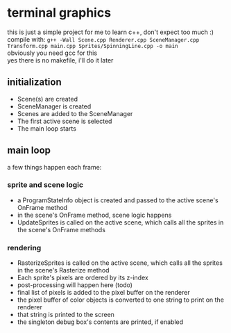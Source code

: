 # terminal graphics

this is just a simple project for me to learn c++, don't expect too much :)  
compile with: `g++ -Wall Scene.cpp Renderer.cpp SceneManager.cpp Transform.cpp main.cpp Sprites/SpinningLine.cpp -o main`  
obviously you need gcc for this  
yes there is no makefile, i'll do it later

## initialization

- Scene(s) are created
- SceneManager is created
- Scenes are added to the SceneManager
- The first active scene is selected
- The main loop starts

## main loop

a few things happen each frame:

### sprite and scene logic

- a ProgramStateInfo object is created and passed to the active scene's OnFrame method
- in the scene's OnFrame method, scene logic happens
- UpdateSprites is called on the active scene, which calls all the sprites in the scene's OnFrame methods

### rendering

- RasterizeSprites is called on the active scene, which calls all the sprites in the scene's Rasterize method
- Each sprite's pixels are ordered by its z-index
- post-processing will happen here (todo)
- final list of pixels is added to the pixel buffer on the renderer
- the pixel buffer of color objects is converted to one string to print on the renderer
- that string is printed to the screen
- the singleton debug box's contents are printed, if enabled


